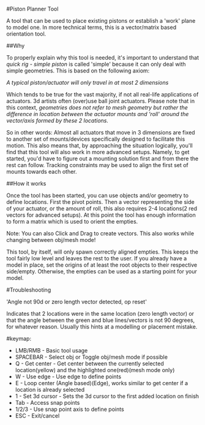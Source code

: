 #Piston Planner Tool  
  
A tool that can be used to place existing pistons or establish a 'work' plane to model one. In more technical terms, this is a vector/matrix based orientation tool.  
  
##Why  
  
To properly explain why this tool is needed, it's important to understand that *quick rig - simple piston* is called 'simple' because it can only deal with simple geometries. This is based on the following axiom:  
  
*A typical piston/actuator will only travel in at most 2 dimensions*  
  
Which tends to be true for the vast majority, if not all real-life applications of actuators. 3d artists often (over)use ball joint actuators. Please note that in this context, *geometries does not refer to mesh geometry but rather the difference in location between the actuator mounts and 'roll' around the vector/axis formed by these 2 locations.*  
  
So in other words: Almost all actuators that move in 3 dimensions are fixed to another set of mounts/devices specifically designed to facilitate this motion. This also means that, by approaching the situation logically, you'll find that this tool will also work in more advanced setups. Namely, to get started, you'd have to figure out a mounting solution first and from there the rest can follow. Tracking constraints may be used to align the first set of mounts towards each other.  
  
  
##How it works  
  
Once the tool has been started, you can use objects and/or geometry to define locations. First the pivot points. Then a vector representing the side of your actuator, or the amount of roll, this also requires 2-4 locations(2 red vectors for advanced setups). At this point the tool has enough information to form a matrix which is used to orient the empties.  
  
Note: You can also Click and Drag to create vectors. This also works while changing between obj/mesh mode!  
  
This tool, by itself, will only spawn correctly aligned empties. This keeps the tool fairly low level and leaves the rest to the user. If you already have a model in place, set the origins of at least the root objects to their respective side/empty. Otherwise, the empties can be used as a starting point for your model.  
  
#Troubleshooting  
  
'Angle not 90d or zero length vector detected, op reset'  
  
Indicates that 2 locations were in the same location (zero length vector) or that the angle between the green and blue lines/vectors is not 90 degrees, for whatever reason. Usually this hints at a modelling or placement mistake.  
  
  
#keymap:  
* LMB/RMB - Basic tool usage  
* SPACEBAR - Select obj or Toggle obj/mesh mode if possible  
* Q - Get center - Get center between the currently selected location(yellow) and the highlighted one(red)(mesh mode only)  
* W - Use edge - Use edge to define points  
* E - Loop center (Angle based)(Edge), works similar to get center if a location is already selected  
* 1 - Set 3d cursor - Sets the 3d cursor to the first added location on finish  
* Tab - Access snap points  
* 1/2/3 - Use snap point axis to define points  
* ESC - Exit/cancel  

